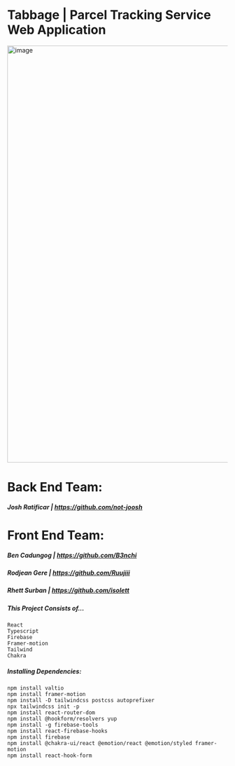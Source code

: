 # Tabbage | Parcel Tracking Service Web Application

<img width="952" alt="image" src="https://user-images.githubusercontent.com/105687297/227583285-e484e0fb-bfc4-4d1a-89b7-149638c90214.png">

# Back End Team:
##### Josh Ratificar | https://github.com/not-joosh

# Front End Team:
##### Ben Cadungog | https://github.com/B3nchi
##### Rodjean Gere | https://github.com/Ruujiii
##### Rhett Surban | https://github.com/isolett

##### This Project Consists of...
    React
    Typescript
    Firebase
    Framer-motion
    Tailwind
    Chakra

##### Installing Dependencies:
    npm install valtio 
    npm install framer-motion
    npm install -D tailwindcss postcss autoprefixer
    npx tailwindcss init -p 
    npm install react-router-dom
    npm install @hookform/resolvers yup
    npm install -g firebase-tools
    npm install react-firebase-hooks
    npm install firebase
    npm install @chakra-ui/react @emotion/react @emotion/styled framer-motion
    npm install react-hook-form
